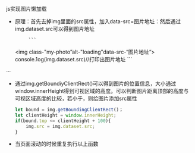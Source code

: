 js实现图片懒加载

- 原理：首先去掉img里面的src属性，加入data-src=图片地址：然后通过img.dataset.src可以得到图片地址

           ```
  <img class-"my-photo”alt-"loading"data-src-“图片地址“>
  console.1og(img.dataset.src)//打印出图片地址
           ```

···

- 通过img.getBoundiyClientRect()可以得到图片的位置信息，大小通过window.innerHeight得到可视区域的高度。可以判断图片距离顶部的高度与可视区域高度的比较，若小于，则给图片添加src属性

  ```javascript
  let bound = img.getBoundingClientRect()；
  let clientHeight = window.innerHeight;
  if(bound.top <= clientHeight + 100){
      img.src = img.dataset.src;
  }
  ```

-   当页面滚动的时候重复执行以上函数